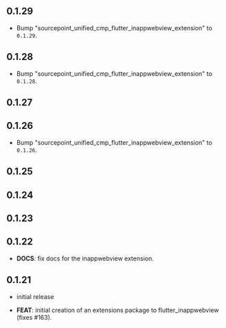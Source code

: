 ## 0.1.29

 - Bump "sourcepoint_unified_cmp_flutter_inappwebview_extension" to `0.1.29`.

## 0.1.28

 - Bump "sourcepoint_unified_cmp_flutter_inappwebview_extension" to `0.1.28`.

## 0.1.27

## 0.1.26

 - Bump "sourcepoint_unified_cmp_flutter_inappwebview_extension" to `0.1.26`.

## 0.1.25

## 0.1.24

## 0.1.23

## 0.1.22

 - **DOCS**: fix docs for the inappwebview extension.

## 0.1.21

 - initial release

 - **FEAT**: initial creation of an extensions package to flutter_inappwebview (fixes #163).

